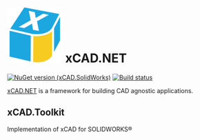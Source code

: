 # ![Logo](data/icon.png) xCAD.NET

[![NuGet version (xCAD.SolidWorks)](https://img.shields.io/nuget/v/Xarial.XCad.SolidWorks.svg?style=flat-square)](https://www.nuget.org/packages/Xarial.XCad.SolidWorks/)
[![Build status](https://dev.azure.com/xarial/xcad/_apis/build/status/solidworks)](https://dev.azure.com/xarial/xcad/_build/latest?definitionId=11)

[xCAD.NET](https://xcad.net) is a framework for building CAD agnostic applications.

## xCAD.Toolkit

Implementation of xCAD for SOLIDWORKS®